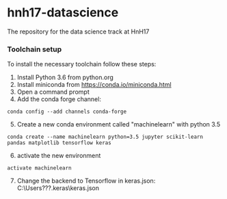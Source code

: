 # hnh17-datascience
The repository for the data science track at HnH17

### Toolchain setup
To install the necessary toolchain follow these steps:
1. Install Python 3.6 from python.org
2. Install miniconda from https://conda.io/miniconda.html
3. Open a command prompt
4. Add the conda forge channel:
```
conda config --add channels conda-forge
```
5. Create a new conda environment called "machinelearn" with python 3.5
```
conda create --name machinelearn python=3.5 jupyter scikit-learn pandas matplotlib tensorflow keras
```
6. activate the new environment
```
activate machinelearn
```
7. Change the backend to Tensorflow in keras.json:
C:\Users\???\.keras\keras.json
